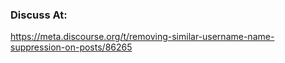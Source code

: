 ### Discuss At:

https://meta.discourse.org/t/removing-similar-username-name-suppression-on-posts/86265
